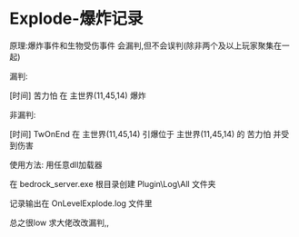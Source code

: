 # Explode-爆炸记录

原理:爆炸事件和生物受伤事件
会漏判,但不会误判(除非两个及以上玩家聚集在一起)

漏判:

[时间] 苦力怕 在 主世界(11,45,14) 爆炸

非漏判:

[时间] TwOnEnd 在 主世界(11,45,14) 引爆位于 主世界(11,45,14) 的 苦力怕 并受到伤害

使用方法:
用任意dll加载器

在 bedrock_server.exe 根目录创建 Plugin\Log\All 文件夹

记录输出在 OnLevelExplode.log 文件里

总之很low
求大佬改改漏判,,
